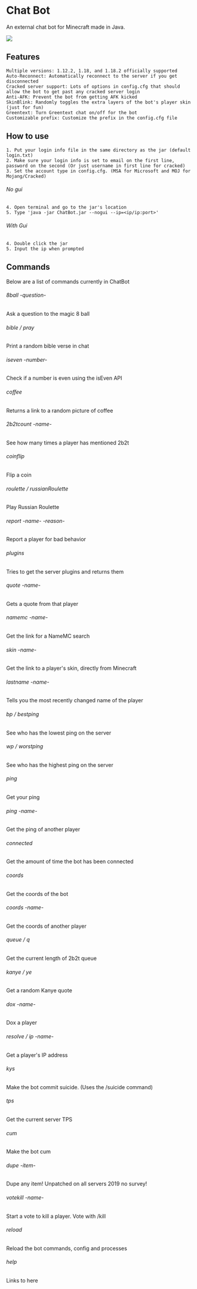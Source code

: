 # Chat Bot
An external chat bot for Minecraft made in Java.

![](screenshot.png)

## Features
```
Multiple versions: 1.12.2, 1.18, and 1.18.2 officially supported
Auto-Reconnect: Automatically reconnect to the server if you get disconnected
Cracked server support: Lots of options in config.cfg that should allow the bot to get past any cracked server login
Anti-AFK: Prevent the bot from getting AFK kicked
SkinBlink: Randomly toggles the extra layers of the bot's player skin (just for fun)
Greentext: Turn Greentext chat on/off for the bot
Customizable prefix: Customize the prefix in the config.cfg file
```

## How to use
```
1. Put your login info file in the same directory as the jar (default login.txt)
2. Make sure your login info is set to email on the first line, password on the second (Or just username in first line for cracked)
3. Set the account type in config.cfg. (MSA for Microsoft and MOJ for Mojang/Cracked)
```
###### No gui
```
4. Open terminal and go to the jar's location
5. Type 'java -jar ChatBot.jar --nogui --ip=<ip/ip:port>'
```
###### With Gui
```
4. Double click the jar
5. Input the ip when prompted
```

## Commands
Below are a list of commands currently in ChatBot

###### 8ball -question-
Ask a question to the magic 8 ball
###### bible / pray
Print a random bible verse in chat
###### iseven -number-
Check if a number is even using the isEven API
###### coffee
Returns a link to a random picture of coffee
###### 2b2tcount -name-
See how many times a player has mentioned 2b2t
###### coinflip
Flip a coin
###### roulette / russianRoulette
Play Russian Roulette
###### report -name- -reason-
Report a player for bad behavior
###### plugins
Tries to get the server plugins and returns them
###### quote -name-
Gets a quote from that player
###### namemc -name-
Get the link for a NameMC search
###### skin -name-
Get the link to a player's skin, directly from Minecraft
###### lastname -name-
Tells you the most recently changed name of the player
###### bp / bestping
See who has the lowest ping on the server
###### wp / worstping
See who has the highest ping on the server
###### ping
Get your ping
###### ping -name-
Get the ping of another player
###### connected
Get the amount of time the bot has been connected
###### coords
Get the coords of the bot
###### coords -name-
Get the coords of another player
###### queue / q
Get the current length of 2b2t queue
###### kanye / ye
Get a random Kanye quote
###### dox -name-
Dox a player
###### resolve / ip -name-
Get a player's IP address
###### kys
Make the bot commit suicide. (Uses the /suicide command)
###### tps
Get the current server TPS
###### cum
Make the bot cum
###### dupe -item-
Dupe any item! Unpatched on all servers 2019 no survey!
###### votekill -name-
Start a vote to kill a player. Vote with /kill
###### reload
Reload the bot commands, config and processes
###### help
Links to here
